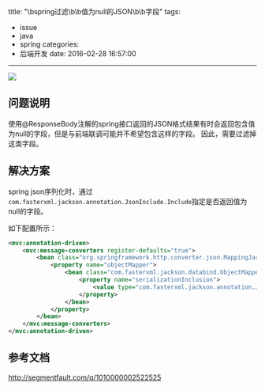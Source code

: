title: "\bspring过滤\b\b值为null的JSON\b\b字段"
tags:
  - issue
  - java
  - spring
categories:
  - 后端开发
date: 2016-02-28 16:57:00
---

<img src="/asserts/images/logo/spring.png" class="img-logo img-center" />


## 问题说明
使用@ResponseBody注解的spring接口返回的JSON格式结果有时会返回包含值为null的字段，但是与前端联调可能并不希望包含这样的字段。
因此，需要过滤掉这类字段。


## 解决方案
spring json序列化时，通过`com.fasterxml.jackson.annotation.JsonInclude.Include`指定是否返回值为null的字段。

如下配置所示：
``` xml
<mvc:annotation-driven>
    <mvc:message-converters register-defaults="true">
        <bean class="org.springframework.http.converter.json.MappingJackson2HttpMessageConverter">
            <property name="objectMapper">
                <bean class="com.fasterxml.jackson.databind.ObjectMapper">
                    <property name="serializationInclusion">
                        <value type="com.fasterxml.jackson.annotation.JsonInclude.Include">NON_NULL</value>
                    </property>
                </bean>
            </property>
        </bean>
    </mvc:message-converters>
</mvc:annotation-driven>
```

## 参考文档
http://segmentfault.com/q/1010000002522525